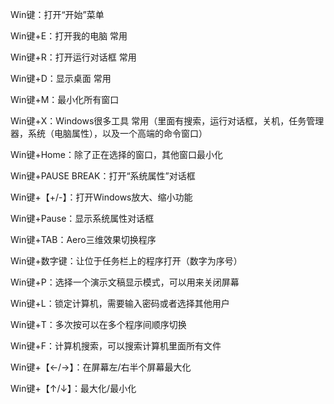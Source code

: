 Win键：打开“开始”菜单

Win键+E：打开我的电脑   常用

Win键+R：打开运行对话框 常用

Win键+D：显示桌面  常用

Win键+M：最小化所有窗口

Win键+X：Windows很多工具  常用（里面有搜索，运行对话框，关机，任务管理器，系统（电脑属性），以及一个高端的命令窗口）

Win键+Home：除了正在选择的窗口，其他窗口最小化

Win键+PAUSE BREAK：打开“系统属性”对话框

Win键+【+/-】：打开Windows放大、缩小功能

Win键+Pause：显示系统属性对话框

Win键+TAB：Aero三维效果切换程序

Win键+数字键：让位于任务栏上的程序打开（数字为序号）

Win键+P：选择一个演示文稿显示模式，可以用来关闭屏幕

Win键+L：锁定计算机，需要输入密码或者选择其他用户

Win键+T：多次按可以在多个程序间顺序切换

Win键+F：计算机搜索，可以搜索计算机里面所有文件

Win键+【←/→】：在屏幕左/右半个屏幕最大化

Win键+【↑/↓】：最大化/最小化